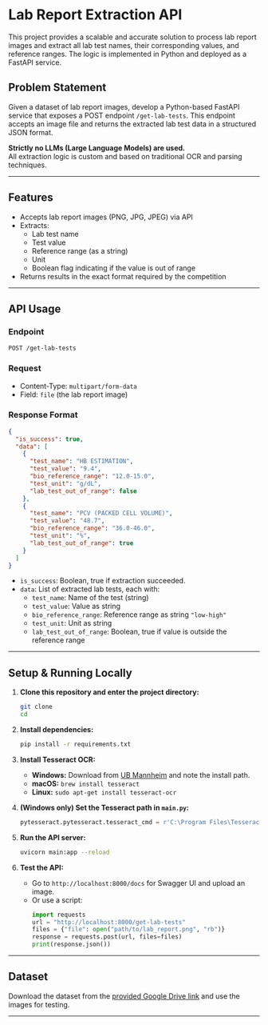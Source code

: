 
# Lab Report Extraction API

This project provides a scalable and accurate solution to process lab report images and extract all lab test names, their corresponding values, and reference ranges. The logic is implemented in Python and deployed as a FastAPI service.

## Problem Statement

Given a dataset of lab report images, develop a Python-based FastAPI service that exposes a POST endpoint `/get-lab-tests`. This endpoint accepts an image file and returns the extracted lab test data in a structured JSON format.

**Strictly no LLMs (Large Language Models) are used.**  
All extraction logic is custom and based on traditional OCR and parsing techniques.

---

## Features

- Accepts lab report images (PNG, JPG, JPEG) via API
- Extracts:
  - Lab test name
  - Test value
  - Reference range (as a string)
  - Unit
  - Boolean flag indicating if the value is out of range
- Returns results in the exact format required by the competition

---

## API Usage

### **Endpoint**

```
POST /get-lab-tests
```

### **Request**

- Content-Type: `multipart/form-data`
- Field: `file` (the lab report image)

### **Response Format**

```json
{
  "is_success": true,
  "data": [
    {
      "test_name": "HB ESTIMATION",
      "test_value": "9.4",
      "bio_reference_range": "12.0-15.0",
      "test_unit": "g/dL",
      "lab_test_out_of_range": false
    },
    {
      "test_name": "PCV (PACKED CELL VOLUME)",
      "test_value": "48.7",
      "bio_reference_range": "36.0-46.0",
      "test_unit": "%",
      "lab_test_out_of_range": true
    }
  ]
}
```

- `is_success`: Boolean, true if extraction succeeded.
- `data`: List of extracted lab tests, each with:
  - `test_name`: Name of the test (string)
  - `test_value`: Value as string
  - `bio_reference_range`: Reference range as string `"low-high"`
  - `test_unit`: Unit as string
  - `lab_test_out_of_range`: Boolean, true if value is outside the reference range

---

## Setup & Running Locally

1. **Clone this repository and enter the project directory:**
   ```bash
   git clone 
   cd 
   ```

2. **Install dependencies:**
   ```bash
   pip install -r requirements.txt
   ```

3. **Install Tesseract OCR:**
   - **Windows:** Download from [UB Mannheim](https://github.com/UB-Mannheim/tesseract/wiki) and note the install path.
   - **macOS:** `brew install tesseract`
   - **Linux:** `sudo apt-get install tesseract-ocr`

4. **(Windows only) Set the Tesseract path in `main.py`:**
   ```python
   pytesseract.pytesseract.tesseract_cmd = r'C:\Program Files\Tesseract-OCR\tesseract.exe'
   ```

5. **Run the API server:**
   ```bash
   uvicorn main:app --reload
   ```

6. **Test the API:**
   - Go to `http://localhost:8000/docs` for Swagger UI and upload an image.
   - Or use a script:
     ```python
     import requests
     url = "http://localhost:8000/get-lab-tests"
     files = {"file": open("path/to/lab_report.png", "rb")}
     response = requests.post(url, files=files)
     print(response.json())
     ```

---

## Dataset

Download the dataset from the [provided Google Drive link](https://drive.google.com/file/d/1LzG7oJ-cqGHK9KbwXnWfkWgnQ3xi8Cr9/view?usp=sharing) and use the images for testing.

---
